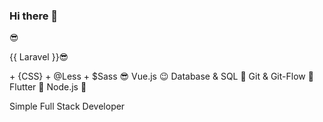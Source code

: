 ### Hi there 👋

<? php ?> 😎
{{ Laravel }}😎
<HTML> + {CSS} + @Less + $Sass 😎
Vue.js 😉
Database & SQL 💪
Git & Git-Flow 🤩
Flutter 🧐
Node.js 🧐

Simple Full Stack Developer 
